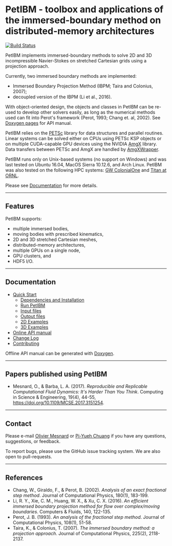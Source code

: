 # PetIBM - toolbox and applications of the immersed-boundary method on distributed-memory architectures

[Build Status]: https://travis-ci.org/barbagroup/PetIBM.png?branch=develop
[![Build Status]](https://travis-ci.org/barbagroup/PetIBM)

PetIBM implements immersed-boundary methods to solve 2D and 3D incompressible Navier-Stokes on stretched Cartesian grids using a projection approach.

Currently, two immersed boundary methods are implemented:

* Immersed Boundary Projection Method (IBPM; Taira and Colonius, 2007);
* decoupled version of the IBPM (Li et al., 2016).

With object-oriented design, the objects and classes in PetIBM can be re-used to develop other solvers easily, as long as the numerical methods used can fit into Perot's framework (Perot, 1993; Chang et. al, 2002). 
See [Doxygen pages](https://barbagroup.github.io/PetIBM/modules.html) for API manual.

PetIBM relies on the [PETSc](http://www.mcs.anl.gov/petsc/) library for data structures and parallel routines. 
Linear systems can be solved either on CPUs using PETSc KSP objects or on multiple CUDA-capable GPU devices using the NVIDIA [AmgX](https://github.com/NVIDIA/AMGX) library.
Data transfers between PETSc and AmgX are handled by [AmgXWrapper](https://github.com/barbagroup/AmgXWrapper).

PetIBM runs only on Unix-based systems (no support on Windows) and was last tested on Ubuntu 16.04, MacOS Sierra 10.12.6, and Arch Linux.
PetIBM was also tested on the following HPC systems: [GW ColonialOne](https://colonialone.gwu.edu/) and [Titan at ORNL](https://www.olcf.ornl.gov/titan/).

Please see [Documentation](#documentation) for more details.

---

## Features

PetIBM supports:
* multiple immersed bodies,
* moving bodies with prescribed kinematics,
* 2D and 3D stretched Cartesian meshes,
* distributed-memory architectures,
* multiple GPUs on a single node,
* GPU clusters, and
* HDF5 I/O.


---

## Documentation

* [Quick Start](doc/markdowns)
    * [Dependencies and Installation](doc/markdowns/installation.md)
    * [Run PetIBM](doc/markdowns/runpetibm.md)
    * [Input files](doc/markdowns/inputs.md)
    * [Output files](doc/markdowns/outputs.md)
    * [2D Examples](doc/markdowns/examples2d.md)
    * [3D Examples](doc/markdowns/examples3d.md)
* [Online API manual](https://barbagroup.github.io/PetIBM)
* [Change Log](CHANGELOG.md)
* [Contributing](CONTRIBUTING.md)

Offline API manual can be generated with [Doxygen](http://www.stack.nl/~dimitri/doxygen/).

---

## Papers published using PetIBM

* Mesnard, O., & Barba, L. A. (2017). _Reproducible and Replicable Computational Fluid Dynamics: It's Harder Than You Think_. Computing in Science & Engineering, 19(4), 44-55, https://doi.org/10.1109/MCSE.2017.3151254.


---

## Contact

Please e-mail [Olivier Mesnard](mailto:mesnardo@gwu.edu) or [Pi-Yueh Chuang](mailto:pychuang@gwu.edu) if you have any questions, suggestions, or feedback.

To report bugs, please use the GitHub issue tracking system.
We are also open to pull-requests.

---

## References

* Chang, W., Giraldo, F., & Perot, B. (2002). *Analysis of an exact fractional step method*. Journal of Computational Physics, 180(1), 183-199.
* Li, R. Y., Xie, C. M., Huang, W. X., & Xu, C. X. (2016). *An efficient immersed boundary projection method for flow over complex/moving boundaries*. Computers & Fluids, 140, 122-135.
* Perot, J. B. (1993). *An analysis of the fractional step method*. Journal of Computational Physics, 108(1), 51-58.
* Taira, K., & Colonius, T. (2007). *The immersed boundary method: a projection approach*. Journal of Computational Physics, 225(2), 2118-2137.
